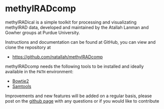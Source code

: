 

# methylRADcomp

methylRADical is a simple toolkit for processing and visualizating methylRAD data, developed and maintained by the Atallah Lanman and Gowher groups at Purdue University.

Instructions and documentation can be found at GitHub, you can view and clone the repository at

* https://github.com/natallah/methylRADcomp

methylRADcomp needs the following tools to be installed and ideally available in the `PATH` environment:
* [Bowtie2](http://bowtie-bio.sourceforge.net/bowtie2/)
* [Samtools](http://www.htslib.org/)

Improvements and new features will be added on a regular basis, please post on the [github page](https://github.com/natallah/methylRADcomp) with any questions or if you would like to contribute
